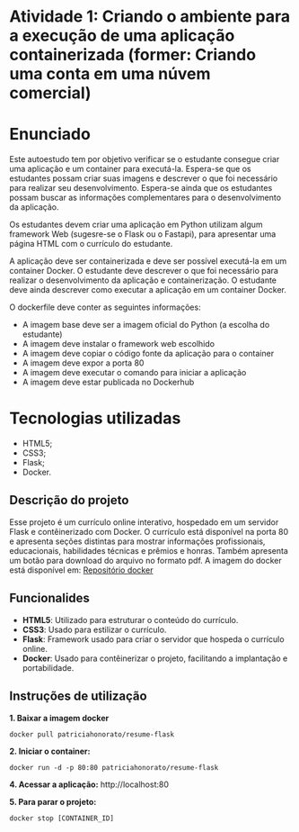 # Atividade 1: Criando o ambiente para a execução de uma aplicação containerizada (former: Criando uma conta em uma núvem comercial)

# Enunciado 

Este autoestudo tem por objetivo verificar se o estudante consegue criar uma aplicação e um container para executá-la. Espera-se que os estudantes possam criar suas imagens e descrever o que foi necessário para realizar seu desenvolvimento. Espera-se ainda que os estudantes possam buscar as informações complementares para o desenvolvimento da aplicação.

Os estudantes devem criar uma aplicação em Python utilizam algum framework Web (sugesre-se o Flask ou o Fastapi), para apresentar uma página HTML com o currículo do estudante. 

A aplicação deve ser containerizada e deve ser possível executá-la em um container Docker. O estudante deve descrever o que foi necessário para realizar o desenvolvimento da aplicação e containerização. O estudante deve ainda descrever como executar a aplicação em um container Docker.

O dockerfile deve conter as seguintes informações:

-   A imagem base deve ser a imagem oficial do Python (a escolha do estudante)
-   A imagem deve instalar o framework web escolhido
-   A imagem deve copiar o código fonte da aplicação para o container
-   A imagem deve expor a porta 80
-   A imagem deve executar o comando para iniciar a aplicação
-   A imagem deve estar publicada no Dockerhub


# Tecnologias utilizadas

 - HTML5;
-   CSS3;
-   Flask;
-   Docker.

## Descrição do projeto

Esse projeto é um currículo online interativo, hospedado em um servidor Flask e contêinerizado com Docker. O currículo está disponível na porta 80 e apresenta seções distintas para mostrar informações profissionais, educacionais, habilidades técnicas e prêmios e honras. Também apresenta um botão para download do arquivo no formato pdf. A imagem do docker está disponível em: [Repositório docker](https://hub.docker.com/r/patriciahonorato/resume-flask)

## Funcionalides

 -  **HTML5**: Utilizado para estruturar o conteúdo do currículo.
-   **CSS3**: Usado para estilizar o currículo.
-   **Flask**: Framework usado para criar o servidor que hospeda o currículo online.
-   **Docker**: Usado para contêinerizar o projeto, facilitando a implantação e portabilidade.

## Instruções de utilização

 **1. Baixar a imagem docker**

    docker pull patriciahonorato/resume-flask
**2. Iniciar o container:**

    docker run -d -p 80:80 patriciahonorato/resume-flask

**4. Acessar a aplicação:**
http://localhost:80

**5. Para parar o projeto:**

    docker stop [CONTAINER_ID]
